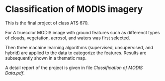 # Classification of MODIS imagery 
This is the final project of class ATS 670.

For A truecolor MODIS image with ground features such as differenct types of clouds, vegetation, aerosol, and waters was first selected.

Then three machine learning algorithms (supervised, unsupervised, and hybrid) are applied to the data to categorize the features. Results are subsequently shown in a thematic map.

A detail report of the project is given in file  *Classification of MODIS Data.pdf*. 

